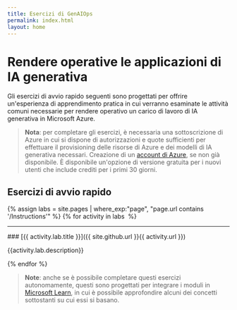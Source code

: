 ```yaml
---
title: Esercizi di GenAIOps
permalink: index.html
layout: home
---
```


# Rendere operative le applicazioni di IA generativa

Gli esercizi di avvio rapido seguenti sono progettati per offrire un'esperienza di apprendimento pratica in cui verranno esaminate le attività comuni necessarie per rendere operativo un carico di lavoro di IA generativa in Microsoft Azure.

> **Nota**: per completare gli esercizi, è necessaria una sottoscrizione di Azure in cui si dispone di autorizzazioni e quote sufficienti per effettuare il provisioning delle risorse di Azure e dei modelli di IA generativa necessari. Creazione di un [account di Azure](https://azure.microsoft.com/free), se non già disponibile. È disponibile un'opzione di versione gratuita per i nuovi utenti che include crediti per i primi 30 giorni.

## Esercizi di avvio rapido

{% assign labs = site.pages | where_exp:"page", "page.url contains '/Instructions'" %} {% for activity in labs  %}
<hr>
### [{{ activity.lab.title }}]({{ site.github.url }}{{ activity.url }})

{{activity.lab.description}}

{% endfor %}

> **Note**: anche se è possibile completare questi esercizi autonomamente, questi sono progettati per integrare i moduli in [Microsoft Learn](https://learn.microsoft.com/training/paths/operationalize-gen-ai-apps/), in cui è possibile approfondire alcuni dei concetti sottostanti su cui essi si basano.
